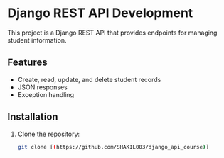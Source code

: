 # Django REST API Development

This project is a Django REST API that provides endpoints for managing student information.

## Features

- Create, read, update, and delete student records
- JSON responses
- Exception handling

## Installation

1. Clone the repository:

   ```bash
   git clone [(https://github.com/SHAKIL003/django_api_course)]
